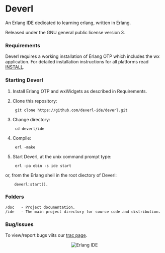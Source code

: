 Deverl
======

An Erlang IDE dedicated to learning erlang, written in Erlang.

Released under the GNU general public license version 3.

### Requirements

Deverl requires a working installation of Erlang OTP which includes the wx application.
For detailed installation instructions for all platforms read [INSTALL](https://raw.github.com/deverl-ide/deverl/master/INSTALL.md).

### Starting Deverl

1. Install Erlang OTP and wxWidgets as described in Requirements.
2. Clone this repository:
         
        git clone https://github.com/deverl-ide/deverl.git
3. Change directory:

        cd deverl/ide
4. Compile:

        erl -make
5. Start Deverl, at the unix command prompt type:

        erl -pa ebin -s ide start
 or, from the Erlang shell in the root diectory of Deverl:

        deverl:start().


### Folders

	/doc   - Project documentation.
	/ide   - The main project directory for source code and distribution.

### Bug/Issues

To view/report bugs viits our [trac page](http://www.tgrsvr.co.uk/trac "trac").

<div align="center">
	<img src="https://raw.github.com/deverl-ide/deverl/master/misc/linux_screenshot.png" alt="Erlang IDE" />
</div>

